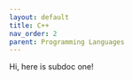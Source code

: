 ```yaml
---
layout: default
title: C++
nav_order: 2
parent: Programming Languages
---
```

Hi, here is subdoc one!


